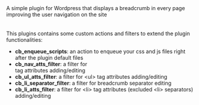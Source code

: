 <div>
A simple plugin for Wordpress that displays a breadcrumb in every page improving the user navigation on the site
</div>
<br><br>
<div>
  This plugins contains some custom actions and filters to extend the plugin functionalities:<br>
  <ul>
    <li>
      <b>cb_enqueue_scripts</b>: an action to enqueue your css and js files right after the plugin default files 
    </li>
    <li>
      <b>cb_nav_atts_filter</b>: a filter for <nav> tag attributes adding/editing
    </li>
    <li>
      <b>cb_ul_atts_filter</b>: a filter for &ltul&gt tag attributes adding/editing
    </li>
    <li>
      <b>cb_li_separator_filter</b>: a filter for breadcrumb separator editing
    </li>
    <li>
      <b>cb_li_atts_filter</b>: a filter for &ltli&gt tag attributes (excluded &ltli&gt separators) adding/editing
    </li>
  </ul>
</div>
